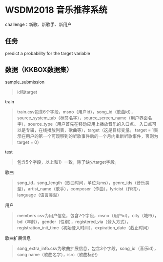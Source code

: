 # WSDM2018 音乐推荐系统

challenge：新歌、新歌手、新用户

## 任务

predict a probability for the target variable

## 数据（KKBOX数据集）

sample_submission

> id和target

train

> train.csv包含6个字段，msno（用户id），song_id（歌曲id），source_system_tab（标签名字），source_screen_name（用户界面名字），source_type（用户首先在移动应用上播放音乐的入口点。 入口点可以是专辑，在线播放列表，歌曲等），target（这是目标变量。 target = 1表示在用户的第一个可观察到的听歌事件后的一个月内重新听歌事件，否则为target = 0）

test

> 包含5个字段，以上和1）一致，除了缺少target字段。

歌曲

> song_id，song_length（歌曲时间，单位为ms），genre_ids（音乐类型），artist_name（歌手），composer（作曲），lyricist（作词），language（语言类型）

用户

> members.csv为用户信息，包含7个字段，msno（用户id），city（城市），bd（年龄），gender（性别），registered_via（登入方式），registration_init_time（初始登入时间），expiration_date（截止时间）

歌曲扩展信息

> song_extra_info.csv为歌曲扩展信息，包含3个字段，song_id（音乐id），song name（歌曲名字），isrc（歌曲标识）